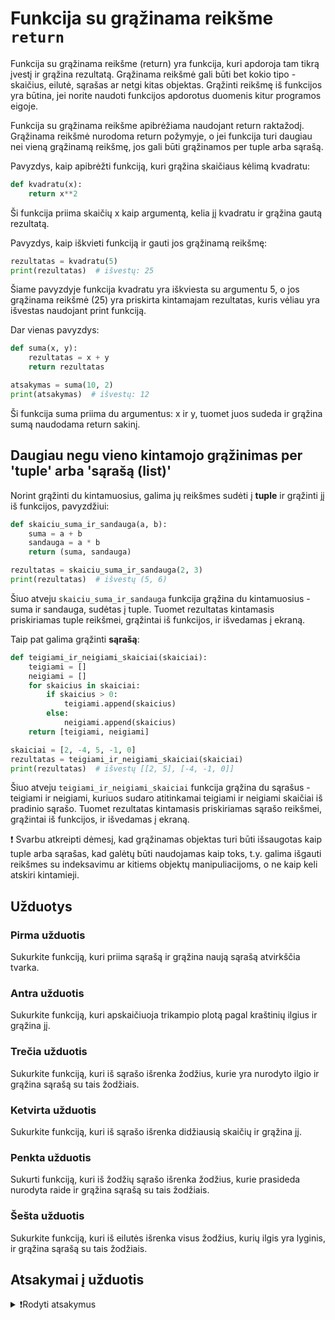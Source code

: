 # Funkcija su grąžinama reikšme `return`

Funkcija su grąžinama reikšme (return) yra funkcija, kuri apdoroja tam tikrą įvestį ir grąžina rezultatą. Grąžinama reikšmė gali būti bet kokio tipo - skaičius, eilutė, sąrašas ar netgi kitas objektas. Grąžinti reikšmę iš funkcijos yra būtina, jei norite naudoti funkcijos apdorotus duomenis kitur programos eigoje.

Funkcija su grąžinama reikšme apibrėžiama naudojant return raktažodį. Grąžinama reikšmė nurodoma return požymyje, o jei funkcija turi daugiau nei vieną grąžinamą reikšmę, jos gali būti grąžinamos per tuple arba sąrašą.

Pavyzdys, kaip apibrėžti funkciją, kuri grąžina skaičiaus kėlimą kvadratu:

```Python
def kvadratu(x):
    return x**2
```

Ši funkcija priima skaičių x kaip argumentą, kelia jį kvadratu ir grąžina gautą rezultatą.

Pavyzdys, kaip iškvieti funkciją ir gauti jos grąžinamą reikšmę:

```Python
rezultatas = kvadratu(5)
print(rezultatas)  # išvestų: 25
```

Šiame pavyzdyje funkcija kvadratu yra iškviesta su argumentu 5, o jos grąžinama reikšmė (25) yra priskirta kintamajam rezultatas, kuris vėliau yra išvestas naudojant print funkciją.

Dar vienas pavyzdys:

```Python
def suma(x, y):
    rezultatas = x + y
    return rezultatas

atsakymas = suma(10, 2)
print(atsakymas)  # išvestų: 12
```

Ši funkcija suma priima du argumentus: x ir y, tuomet juos sudeda ir grąžina sumą naudodama return sakinį.

## Daugiau negu vieno kintamojo grąžinimas per 'tuple' arba 'sąrašą (list)'

Norint grąžinti du kintamuosius, galima jų reikšmes sudėti į **tuple** ir grąžinti jį iš funkcijos, pavyzdžiui:

```Python
def skaiciu_suma_ir_sandauga(a, b):
    suma = a + b
    sandauga = a * b
    return (suma, sandauga)

rezultatas = skaiciu_suma_ir_sandauga(2, 3)
print(rezultatas)  # išvestų (5, 6)
```

Šiuo atveju `skaiciu_suma_ir_sandauga` funkcija grąžina du kintamuosius - suma ir sandauga, sudėtas į tuple. Tuomet rezultatas kintamasis priskiriamas tuple reikšmei, grąžintai iš funkcijos, ir išvedamas į ekraną.

Taip pat galima grąžinti **sąrašą**:

```Python
def teigiami_ir_neigiami_skaiciai(skaiciai):
    teigiami = []
    neigiami = []
    for skaicius in skaiciai:
        if skaicius > 0:
            teigiami.append(skaicius)
        else:
            neigiami.append(skaicius)
    return [teigiami, neigiami]

skaiciai = [2, -4, 5, -1, 0]
rezultatas = teigiami_ir_neigiami_skaiciai(skaiciai)
print(rezultatas)  # išvestų [[2, 5], [-4, -1, 0]]
```

Šiuo atveju `teigiami_ir_neigiami_skaiciai` funkcija grąžina du sąrašus - teigiami ir neigiami, kuriuos sudaro atitinkamai teigiami ir neigiami skaičiai iš pradinio sąrašo. Tuomet rezultatas kintamasis priskiriamas sąrašo reikšmei, grąžintai iš funkcijos, ir išvedamas į ekraną.

❗ Svarbu atkreipti dėmesį, kad grąžinamas objektas turi būti išsaugotas kaip tuple arba sąrašas, kad galėtų būti naudojamas kaip toks, t.y. galima išgauti reikšmes su indeksavimu ar kitiems objektų manipuliacijoms, o ne kaip keli atskiri kintamieji.

## Užduotys

### Pirma užduotis

Sukurkite funkciją, kuri priima sąrašą ir grąžina naują sąrašą atvirkščia tvarka.

### Antra užduotis

Sukurkite funkciją, kuri apskaičiuoja trikampio plotą pagal kraštinių ilgius ir grąžina jį.

### Trečia užduotis

Sukurkite funkciją, kuri iš sąrašo išrenka žodžius, kurie yra nurodyto ilgio ir grąžina sąrašą su tais žodžiais.

### Ketvirta užduotis

Sukurkite funkciją, kuri iš sąrašo išrenka didžiausią skaičių ir grąžina jį.

### Penkta užduotis

Sukurti funkciją, kuri iš žodžių sąrašo išrenka žodžius, kurie prasideda nurodyta raide ir grąžina sąrašą su tais žodžiais.

### Šešta užduotis

Sukurkite funkciją, kuri iš eilutės išrenka visus žodžius, kurių ilgis yra lyginis, ir grąžina sąrašą su tais žodžiais.

## Atsakymai į užduotis

<details><summary>❗Rodyti atsakymus</summary>
<br>
<details>
<summary>Pirma užduotis</summary>
<hr>

```Python
def sarasas_atvirksciai(sarasas):
    return sarasas[::-1]
```

Rezultatas:

```Python
>>> sarasas = [1, 2, 3, 4, 5]
>>> sarasas_atvirksciai(sarasas)
[5, 4, 3, 2, 1]
```

</details>
<details>
<summary>Antra užduotis</summary>
<hr>

```Python
def trikampio_plotas(a, b, c):
    s = (a + b + c) / 2
    plotas = (s * (s - a) * (s - b) * (s - c)) ** 0.5
    return plotas

a = 3
b = 4
c = 5
trikampio_plotas = trikampio_plotas(a, b, c)
print(trikampio_plotas)  # išvestų: 6.0
```

</details>
<details>
<summary>Trečia užduotis</summary>
<hr>

```Python
def rinkti_zodzius_pagal_ilgi(sakinys, ilgis):
    zodziai = sakinys.split()
    ilgio_zodziai = []
    for zodis in zodziai:
        if len(zodis) == ilgis:
            ilgio_zodziai.append(zodis)
    return ilgio_zodziai

sakinys = "Labas vakaras, kaip sekasi?"
ilgis = 5
zodziai = rinkti_zodzius_pagal_ilgi(sakinys, ilgis)
print(zodziai)  # išvestų: ['vakaras', 'sekasi?']
```

</details>
<details>
<summary>Ketvirta užduotis</summary>
<hr>

```Python
def didziausias_skaicius(skaiciai):
    didziausias = skaiciai[0]
    for skaicius in skaiciai:
        if skaicius > didziausias:
            didziausias = skaicius
    return didziausias

skaiciai = [4, 2, 7, 1, 9, 5]
didziausias = didziausias_skaicius(skaiciai)
print(didziausias)  # išvestų: 9
```

</details>

<details>
<summary>Penkta užduotis</summary>
<hr>

```Python
def rinkti_zodzius_pagal_raide(zodziai, raide):
    raides_zodziai = []
    for zodis in zodziai:
        if zodis[0] == raide:
            raides_zodziai.append(zodis)
    return raides_zodziai

zodziai = ["automobilis", "arklys", "avokadas", "bananas", "batonas"]
raide = "a"
a_zodziai = rinkti_zodzius_pagal_raide(zodziai, raide)
print(a_zodziai)  # išvestų: ['automobilis', 'avokadas']
```

</details>
<details>
<summary>Šešta užduotis</summary>
<hr>

```Python
def rinkti_lyginio_ilgio_zodzius(tekstas):
    zodziai = tekstas.split()
    lyginio_ilgio_zodziai = []
    for zodis in zodziai:
        if len(zodis) % 2 == 0:
            lyginio_ilgio_zodziai.append(zodis)
    return lyginio_ilgio_zodziai

tekstas = "Labas Vakare, kaip sekasi?"
lyginio_ilgio_zodziai = rinkti_lyginio_ilgio_zodzius(tekstas)
print(lyginio_ilgio_zodziai)  # išvestų: ['Labas', 'Vakare,', 'sekasi?']
```

</details>
</details>